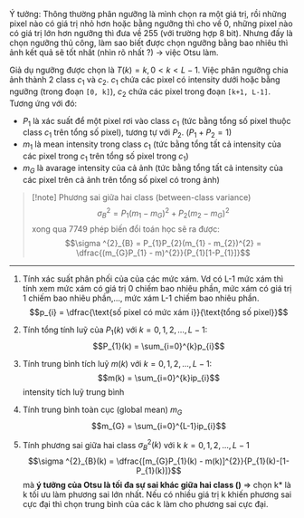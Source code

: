 Ý tưởng: Thông thường phân ngưỡng là mình chọn ra một giá trị, rồi những pixel nào có giá trị nhỏ hơn hoặc bằng ngưỡng thì cho về 0, những pixel nào có giá trị lớn hơn ngưỡng thì đưa về 255 (với trường hợp 8 bit). Nhưng đấy là chọn ngưỡng thủ công, làm sao biết được chọn ngưỡng bằng bao nhiêu thì ảnh kết quả sẽ tốt nhất (nhìn rõ nhất ?) -> việc Otsu làm.

Giả dụ ngưỡng được chọn là $T(k) = k, 0 < k < L-1$. Việc phân ngưỡng chia ảnh thành 2 class $c_{1}$ và $c_{2}$. $c_{1}$ chứa các pixel có intensity dưới hoặc bằng ngưỡng (trong đoạn `[0, k]`), $c_{2}$ chứa các pixel trong đoạn `[k+1, L-1]`.
Tương ứng với đó:
- $P_{1}$ là xác suất để một pixel rơi vào class $c_{1}$ (tức bằng tổng số pixel thuộc class $c_{1}$ trên tổng số pixel), tương tự với $P_{2}$. ($P_{1} + P_{2} = 1$)
- $m_{1}$ là mean intensity trong class $c_{1}$ (tức bằng tổng tất cả intensity của các pixel trong $c_{1}$ trên tổng số pixel trong $c_{1}$)
- $m_{G}$ là avarage intensity của cả ảnh (tức bằng tổng tất cả intensity của các pixel trên cả ảnh trên tổng số pixel có trong ảnh)

>[!note] Phương sai giữa hai class (between-class variance)
>$$\sigma ^{2}_{B} = P_{1}(m_{1} - m_{G})^{2} + P_{2}(m_{2} - m_{G})^{2}$$
>xong qua 7749 phép biến đổi toán học sẽ ra được: $$\sigma ^{2}_{B} = P_{1}P_{2}(m_{1} - m_{2})^{2} = \dfrac{(m_{G}P_{1} - m)^{2}}{P_{1}[1-P_{1}]}$$

- - -

1. Tính xác suất phân phối của của các mức xám. Vd có L-1 mức xám thì tính xem mức xám có giá trị 0 chiếm bao nhiêu phần, mức xám có giá trị 1 chiếm bao nhiêu phần,..., mức xám L-1 chiếm bao nhiêu phần.
$$p_{i} = \dfrac{\text{số pixel có mức xám i}}{\text{tổng số pixel}}$$
2. Tính tổng tính luỹ của $P_{1}(k)$ với $k = 0, 1, 2,..., L-1$: $$P_{1}(k) = \sum_{i=0}^{k}p_{i}$$
3. Tính trung bình tích luỹ $m(k)$ với $k = 0, 1, 2,..., L-1$:
$$m(k) = \sum_{i=0}^{k}ip_{i}$$
intensity tích luỹ trung bình
4. Tính trung bình toàn cục (global mean) $m_{G}$ 
$$m_{G} = \sum_{i=0}^{L-1}ip_{i}$$

5. Tính phương sai giữa hai class $\sigma ^{2}_{B}(k)$ với k $k = 0, 1, 2,..., L-1$
$$\sigma ^{2}_{B}(k) = \dfrac{[m_{G}P_{1}(k) - m(k)]^{2}}{P_{1}(k)-[1-P_{1}(k)]}$$
mà **ý tưởng của Otsu là tối đa sự sai khác giữa hai class ()**
=> chọn k* là k tối ưu làm phương sai lớn nhất. Nếu có nhiều giá trị k khiến phương sai cực đại thì chọn trung bình của các k làm cho phương sai cực đại.